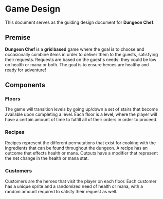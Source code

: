 # Game Design

This document serves as the guiding design document for **Dungeon Chef**.

## Premise

**Dungeon Chef** is a **grid based** game where the goal is to choose and occasionally combine items in order to deliver them to the guests, satisfying their requests.
Requests are based on the guest's needs: they could be low on health or mana or both. The goal is to ensure heroes are healthy and ready for adventure!

## Components

### Floors

The game will transition levels by going up/down a set of stairs that become available upon completing a level.
Each floor is a level, where the player will have a certain amount of time to fulfill all of their orders in order to proceed.

### Recipes

Recipes represent the different permutations that exist for cooking with the ingredients that can be found throughout the dungeon. A recipe has an outcome that effects health or mana. Outputs have a modifier that represent the net change in the health or mana stat.

### Customers
Customers are the heroes that visit the player on each floor. Each customer has a unique sprite and a randomized need of health or mana, with a random amount required to satisfy their request as well.

